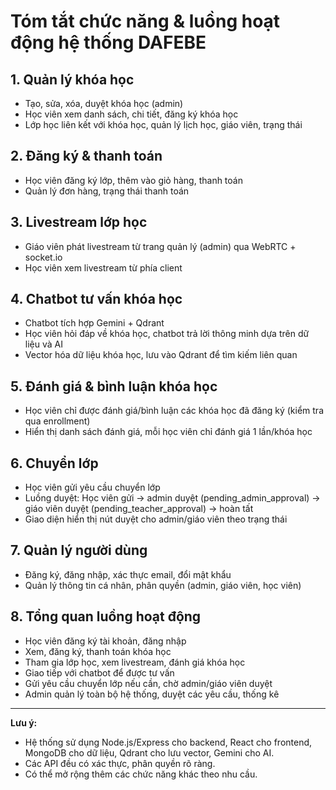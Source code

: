 # Tóm tắt chức năng & luồng hoạt động hệ thống DAFEBE

## 1. Quản lý khóa học
- Tạo, sửa, xóa, duyệt khóa học (admin)
- Học viên xem danh sách, chi tiết, đăng ký khóa học
- Lớp học liên kết với khóa học, quản lý lịch học, giáo viên, trạng thái

## 2. Đăng ký & thanh toán
- Học viên đăng ký lớp, thêm vào giỏ hàng, thanh toán
- Quản lý đơn hàng, trạng thái thanh toán

## 3. Livestream lớp học
- Giáo viên phát livestream từ trang quản lý (admin) qua WebRTC + socket.io
- Học viên xem livestream từ phía client

## 4. Chatbot tư vấn khóa học
- Chatbot tích hợp Gemini + Qdrant
- Học viên hỏi đáp về khóa học, chatbot trả lời thông minh dựa trên dữ liệu và AI
- Vector hóa dữ liệu khóa học, lưu vào Qdrant để tìm kiếm liên quan

## 5. Đánh giá & bình luận khóa học
- Học viên chỉ được đánh giá/bình luận các khóa học đã đăng ký (kiểm tra qua enrollment)
- Hiển thị danh sách đánh giá, mỗi học viên chỉ đánh giá 1 lần/khóa học

## 6. Chuyển lớp
- Học viên gửi yêu cầu chuyển lớp
- Luồng duyệt: Học viên gửi → admin duyệt (pending_admin_approval) → giáo viên duyệt (pending_teacher_approval) → hoàn tất
- Giao diện hiển thị nút duyệt cho admin/giáo viên theo trạng thái

## 7. Quản lý người dùng
- Đăng ký, đăng nhập, xác thực email, đổi mật khẩu
- Quản lý thông tin cá nhân, phân quyền (admin, giáo viên, học viên)

## 8. Tổng quan luồng hoạt động
- Học viên đăng ký tài khoản, đăng nhập
- Xem, đăng ký, thanh toán khóa học
- Tham gia lớp học, xem livestream, đánh giá khóa học
- Giao tiếp với chatbot để được tư vấn
- Gửi yêu cầu chuyển lớp nếu cần, chờ admin/giáo viên duyệt
- Admin quản lý toàn bộ hệ thống, duyệt các yêu cầu, thống kê

---

**Lưu ý:**
- Hệ thống sử dụng Node.js/Express cho backend, React cho frontend, MongoDB cho dữ liệu, Qdrant cho lưu vector, Gemini cho AI.
- Các API đều có xác thực, phân quyền rõ ràng.
- Có thể mở rộng thêm các chức năng khác theo nhu cầu.
